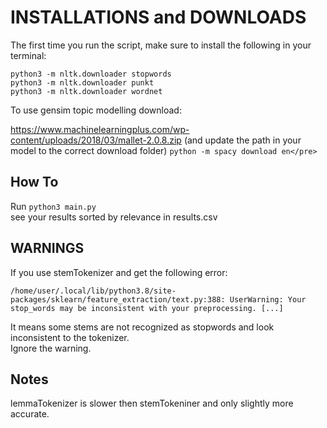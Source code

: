# INSTALLATIONS and DOWNLOADS

The first time you run the script, make sure to install the following in your terminal:

`python3 -m nltk.downloader stopwords`  
`python3 -m nltk.downloader punkt`  
`python3 -m nltk.downloader wordnet`

To use gensim topic modelling download:  

https://www.machinelearningplus.com/wp-content/uploads/2018/03/mallet-2.0.8.zip (and update the path in your model to the correct download folder)
`python -m spacy download en</pre>`

## How To

Run `python3 main.py`  
see your results sorted by relevance in results.csv

## WARNINGS

If you use stemTokenizer and get the following error:

`/home/user/.local/lib/python3.8/site-packages/sklearn/feature_extraction/text.py:388: UserWarning: Your stop_words may be inconsistent with your preprocessing. [...] `

It means some stems are not recognized as stopwords and look inconsistent to the tokenizer.  
Ignore the warning.

## Notes

lemmaTokenizer is slower then stemTokeniner and only slightly more accurate.
